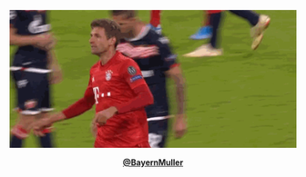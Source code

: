 <p align="center">
  <img src="muller.gif"/>
</p>

<p align="center">
  <a href="https://music.apple.com/profile/BayernMuller"><b>@BayernMuller</b></a>
</p>
